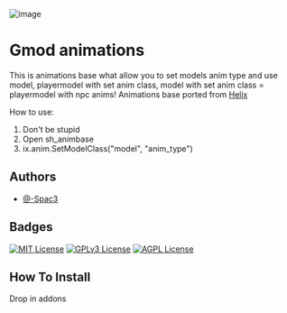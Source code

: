 ![image](https://user-images.githubusercontent.com/100233737/215331780-522c8662-3be2-4aaa-b34f-169a88ba5403.png)

# Gmod animations
This is animations base what allow you to set models anim type and use model, playermodel with set anim class, model with set anim class = playermodel with npc anims!
Animations base ported from  [Helix](https://github.com/nebulouscloud/helix)

How to use:

1. Don't be stupid
2. Open sh_animbase
3. ix.anim.SetModelClass("model", "anim_type")
## Authors

- [@-Spac3](https://github.com/Spac3e)

## Badges

[![MIT License](https://img.shields.io/badge/License-MIT-green.svg)](https://choosealicense.com/licenses/mit/)
[![GPLv3 License](https://img.shields.io/badge/License-GPL%20v3-yellow.svg)](https://opensource.org/licenses/)
[![AGPL License](https://img.shields.io/badge/license-AGPL-blue.svg)](http://www.gnu.org/licenses/agpl-3.0)


## How To Install

Drop in addons


